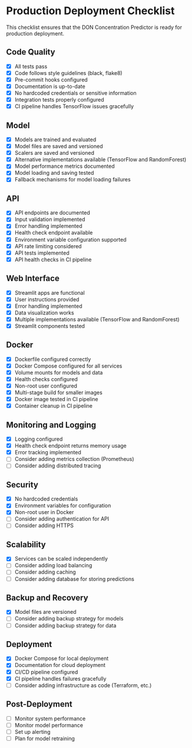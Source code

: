 # Production Deployment Checklist

This checklist ensures that the DON Concentration Predictor is ready for production deployment.

## Code Quality

- [x] All tests pass
- [x] Code follows style guidelines (black, flake8)
- [x] Pre-commit hooks configured
- [x] Documentation is up-to-date
- [x] No hardcoded credentials or sensitive information
- [x] Integration tests properly configured
- [x] CI pipeline handles TensorFlow issues gracefully

## Model

- [x] Models are trained and evaluated
- [x] Model files are saved and versioned
- [x] Scalers are saved and versioned
- [x] Alternative implementations available (TensorFlow and RandomForest)
- [x] Model performance metrics documented
- [x] Model loading and saving tested
- [x] Fallback mechanisms for model loading failures

## API

- [x] API endpoints are documented
- [x] Input validation implemented
- [x] Error handling implemented
- [x] Health check endpoint available
- [x] Environment variable configuration supported
- [x] API rate limiting considered
- [x] API tests implemented
- [x] API health checks in CI pipeline

## Web Interface

- [x] Streamlit apps are functional
- [x] User instructions provided
- [x] Error handling implemented
- [x] Data visualization works
- [x] Multiple implementations available (TensorFlow and RandomForest)
- [x] Streamlit components tested

## Docker

- [x] Dockerfile configured correctly
- [x] Docker Compose configured for all services
- [x] Volume mounts for models and data
- [x] Health checks configured
- [x] Non-root user configured
- [x] Multi-stage build for smaller images
- [x] Docker image tested in CI pipeline
- [x] Container cleanup in CI pipeline

## Monitoring and Logging

- [x] Logging configured
- [x] Health check endpoint returns memory usage
- [x] Error tracking implemented
- [ ] Consider adding metrics collection (Prometheus)
- [ ] Consider adding distributed tracing

## Security

- [x] No hardcoded credentials
- [x] Environment variables for configuration
- [x] Non-root user in Docker
- [ ] Consider adding authentication for API
- [ ] Consider adding HTTPS

## Scalability

- [x] Services can be scaled independently
- [ ] Consider adding load balancing
- [ ] Consider adding caching
- [ ] Consider adding database for storing predictions

## Backup and Recovery

- [x] Model files are versioned
- [ ] Consider adding backup strategy for models
- [ ] Consider adding backup strategy for data

## Deployment

- [x] Docker Compose for local deployment
- [x] Documentation for cloud deployment
- [x] CI/CD pipeline configured
- [x] CI pipeline handles failures gracefully
- [ ] Consider adding infrastructure as code (Terraform, etc.)

## Post-Deployment

- [ ] Monitor system performance
- [ ] Monitor model performance
- [ ] Set up alerting
- [ ] Plan for model retraining 